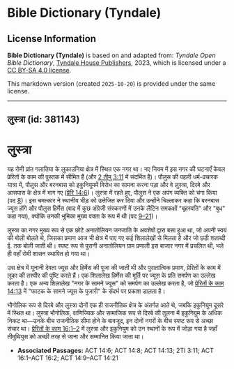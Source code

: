 # Bible Dictionary (Tyndale)

## License Information

**Bible Dictionary (Tyndale)** is based on and adapted from: _Tyndale Open Bible Dictionary_, [Tyndale House Publishers](https://tyndaleopenresources.com/), 2023, which is licensed under a [CC BY-SA 4.0 license](https://creativecommons.org/licenses/by-sa/4.0/legalcode.en).

This markdown version (created `2025-10-20`) is provided under the same license.



--------------------------------

## लुस्त्रा (id: 381143)

लुस्त्रा
========

यह रोमी प्रांत गलातिया के लुकाउनिया क्षेत्र में स्थित एक नगर था। नए नियम में इस नगर की घटनाएँ केवल प्रेरितों के काम की पुस्तक में सीमित हैं (और [2 तीमु 3:11](https://ref.ly/2Tim3:11) में संदर्भित है)। पौलुस की पहली धर्म\-प्रचारक यात्रा में, पौलुस और बरनबास को इकुनियुममें विरोध का सामना करना पड़ा और वे लुस्त्रा, दिरबे और आसपास के क्षेत्र में भाग गए ([प्रेरि 14:6](https://ref.ly/Acts14:6))। लुस्त्रा में रहते हुए, पौलुस ने एक अपंग व्यक्ति को चंगा किया (पद [8](https://ref.ly/Acts14:8))। इस चमत्कार ने स्थानीय भीड़ को उत्तेजित कर दिया और उन्होंने चिल्लाकर कहा कि बरनबास ज्यूस होंगे और पौलुस हिर्मेस (बाद में कुछ अंग्रेजी संस्करणों में उनके लैटिन समकक्षों "बृहस्पति" और "बुध" कहा गया), क्योंकि उनकी भूमिका मुख्य वक्ता के रूप में थी (पद [9–21](https://ref.ly/Acts14:9-Acts14:21))।

लुस्त्रा का नगर मुख्य रूप से एक छोटे अनातोलियन जनजाति के अवशेषों द्वारा बसा हुआ था, जो अपनी स्वयं की बोली बोलते थे, जिसका प्रमाण आज भी क्षेत्र में पाए गए कई शिलालेखों से मिलता है और जो छठी शताब्दी ई. तक बोली जाती थी। स्पष्ट रूप से पुरानी अनातोलियन ग्राम प्रणाली इस बाजार नगर में प्रचलित थी, भले ही वहाँ रोमी शासन स्थापित हो गया था।

उस क्षेत्र में यूनानी देवता ज्यूस और हिर्मेस की पूजा की जाती थी और पुरातात्विक प्रमाण, प्रेरितों के काम में लूका की तस्वीर की पुष्टि करते हैं। एक शिलालेख हिर्मेस की मूर्ति पर ज्यूस के प्रति समर्पण का उल्लेख करता है। एक अन्य शिलालेख "नगर के सामने ज्यूस" को समर्पण का उल्लेख करता है, जो [प्रेरितों के काम 14:13](https://ref.ly/Acts14:13) में "फाटक के सामने ज्यूस के पुजारी" के संदर्भ पर प्रकाश डालता है।

भौगोलिक रूप से दिरबे और लुस्त्रा दोनों एक ही राजनीतिक क्षेत्र के अंतर्गत आते थे, जबकि इकुनियुम दूसरे में स्थित था। लुस्त्रा भौगोलिक, वाणिज्यिक और सामाजिक रूप से दिरबे की तुलना में इकुनियुम के अधिक निकट था—उनके बीच राजनीतिक सीमा होने के बावजूद, इन दोनों नगरों के बीच स्पष्ट रूप से अच्छा संचार था। [प्रेरितों के काम 16:1–2](https://ref.ly/Acts16:1-Acts16:2) में लुस्त्रा और इकुनियुम को उन स्थानों के रूप में जोड़ा गया है जहाँ तीमुथियुस को अच्छी तरह से जाना और सम्मानित किया जाता था।

* **Associated Passages:** ACT 14:6; ACT 14:8; ACT 14:13; 2TI 3:11; ACT 16:1–ACT 16:2; ACT 14:9–ACT 14:21

